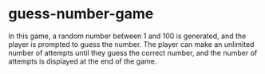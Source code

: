 # guess-number-game
In this game, a random number between 1 and 100 is generated, and the player is prompted to guess the number. The player can make an unlimited number of attempts until they guess the correct number, and the number of attempts is displayed at the end of the game.
